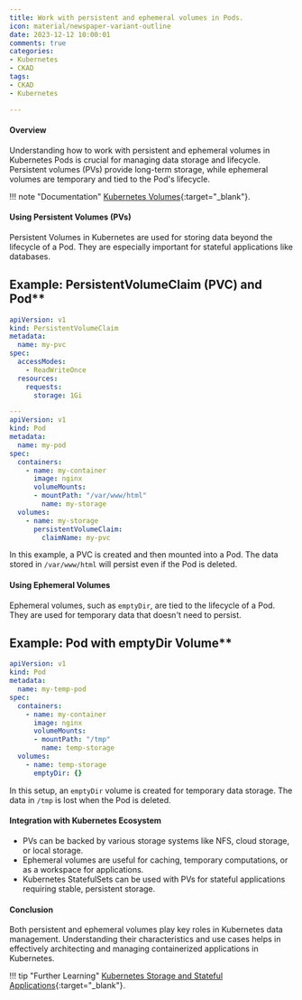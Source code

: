 ```yaml
---
title: Work with persistent and ephemeral volumes in Pods.
icon: material/newspaper-variant-outline
date: 2023-12-12 10:00:01
comments: true
categories:
- Kubernetes
- CKAD
tags:
- CKAD
- Kubernetes

---
```


#### Overview

Understanding how to work with persistent and ephemeral volumes in Kubernetes Pods is crucial for managing data storage and lifecycle. Persistent volumes (PVs) provide long-term storage, while ephemeral volumes are temporary and tied to the Pod's lifecycle.

!!! note "Documentation"
    [Kubernetes Volumes](https://kubernetes.io/docs/concepts/storage/volumes/){:target="_blank"}.

#### Using Persistent Volumes (PVs)

Persistent Volumes in Kubernetes are used for storing data beyond the lifecycle of a Pod. They are especially important for stateful applications like databases.

## Example: PersistentVolumeClaim (PVC) and Pod**

```yaml
apiVersion: v1
kind: PersistentVolumeClaim
metadata:
  name: my-pvc
spec:
  accessModes:
    - ReadWriteOnce
  resources:
    requests:
      storage: 1Gi

---
apiVersion: v1
kind: Pod
metadata:
  name: my-pod
spec:
  containers:
    - name: my-container
      image: nginx
      volumeMounts:
      - mountPath: "/var/www/html"
        name: my-storage
  volumes:
    - name: my-storage
      persistentVolumeClaim:
        claimName: my-pvc
```

In this example, a PVC is created and then mounted into a Pod. The data stored in `/var/www/html` will persist even if the Pod is deleted.

#### Using Ephemeral Volumes

Ephemeral volumes, such as `emptyDir`, are tied to the lifecycle of a Pod. They are used for temporary data that doesn't need to persist.

## Example: Pod with emptyDir Volume**

```yaml
apiVersion: v1
kind: Pod
metadata:
  name: my-temp-pod
spec:
  containers:
    - name: my-container
      image: nginx
      volumeMounts:
      - mountPath: "/tmp"
        name: temp-storage
  volumes:
    - name: temp-storage
      emptyDir: {}
```

In this setup, an `emptyDir` volume is created for temporary data storage. The data in `/tmp` is lost when the Pod is deleted.

#### Integration with Kubernetes Ecosystem

- PVs can be backed by various storage systems like NFS, cloud storage, or local storage.
- Ephemeral volumes are useful for caching, temporary computations, or as a workspace for applications.
- Kubernetes StatefulSets can be used with PVs for stateful applications requiring stable, persistent storage.

#### Conclusion

Both persistent and ephemeral volumes play key roles in Kubernetes data management. Understanding their characteristics and use cases helps in effectively architecting and managing containerized applications in Kubernetes.

!!! tip "Further Learning"
    [Kubernetes Storage and Stateful Applications](https://kubernetes.io/docs/tutorials/stateful-application/basic-stateful-set/){:target="_blank"}.
